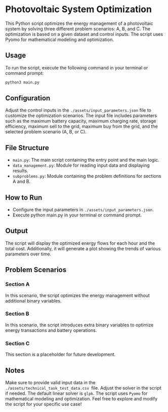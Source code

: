 # Photovoltaic System Optimization
This Python script optimizes the energy management of a photovoltaic system by solving three different problem scenarios: A, B, and C. The optimization is based on a given dataset and control inputs. The script uses Pyomo for mathematical modeling and optimization.

## Usage
To run the script, execute the following command in your terminal or command prompt:

```bash
python3 main.py
```
## Configuration
Adjust the control inputs in the `./assets/input_parameters.json` file to customize the optimization scenarios. The input file includes parameters such as the maximum battery capacity, maximum charging rate, storage efficiency, maximum sell to the grid, maximum buy from the grid, and the selected problem scenario (A, B, or C).

## File Structure
- `main.py`: The main script containing the entry point and the main logic.
- `data_management.py`: Module for reading input data and displaying results.
- `subproblems.py`: Module containing the problem definitions for sections A and B.

## How to Run
- Configure the input parameters in `./assets/input_parameters.json`.
- Execute python main.py in your terminal or command prompt.

## Output
The script will display the optimized energy flows for each hour and the total cost. Additionally, it will generate a plot showing the trends of various parameters over time.

## Problem Scenarios
### Section A
In this scenario, the script optimizes the energy management without additional binary variables.

### Section B
In this scenario, the script introduces extra binary variables to optimize energy transactions and battery operations.

### Section C
This section is a placeholder for future development.

## Notes
Make sure to provide valid input data in the `./assets/technical_task_test_data.csv `file.
Adjust the solver in the script if needed. The default linear solver is `glpk`.
The script uses `Pyomo` for mathematical modeling and optimization.
Feel free to explore and modify the script for your specific use case!